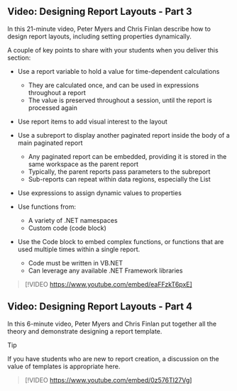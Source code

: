 ## Video: Designing Report Layouts - Part 3

In this 21-minute video, Peter Myers and Chris Finlan describe how to design report layouts, including setting properties dynamically.

A couple of key points to share with your students when you deliver this section:
- Use a report variable to hold a value for time-dependent calculations
    - They are calculated once, and can be used in expressions throughout a report
    - The value is preserved throughout a session, until the report is processed again

- Use report items to add visual interest to the layout

- Use a subreport to display another paginated report inside the body of a main paginated report
    - Any paginated report can be embedded, providing it is stored in the same workspace as the parent report
    - Typically, the parent reports pass parameters to the subreport
    - Sub-reports can repeat within data regions, especially the List

- Use expressions to assign dynamic values to properties
    
- Use functions from:
    - A variety of .NET namespaces
    - Custom code (code block)

- Use the Code block to embed complex functions, or functions that are used multiple times within a single report.
    - Code must be written in VB.NET
    - Can leverage any available .NET Framework libraries

> [!VIDEO https://www.youtube.com/embed/eaFFzkT6pxE]



## Video: Designing Report Layouts - Part 4

In this 6-minute video, Peter Myers and Chris Finlan put together all the theory and demonstrate designing a report template.

> [!TIP]
> If you have students who are new to report creation, a discussion on the value of templates is appropriate here. 

> [!VIDEO https://www.youtube.com/embed/0z576TI27Vg]

